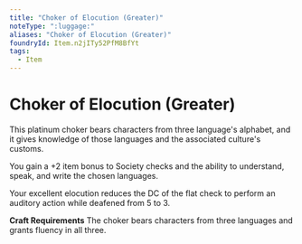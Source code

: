 ```yaml
---
title: "Choker of Elocution (Greater)"
noteType: ":luggage:"
aliases: "Choker of Elocution (Greater)"
foundryId: Item.n2jITy52PfM8BfYt
tags:
  - Item
---
```


# Choker of Elocution (Greater)

This platinum choker bears characters from three language's alphabet, and it gives knowledge of those languages and the associated culture's customs.

You gain a +2 item bonus to Society checks and the ability to understand, speak, and write the chosen languages.

Your excellent elocution reduces the DC of the flat check to perform an auditory action while deafened from 5 to 3.

**Craft Requirements** The choker bears characters from three languages and grants fluency in all three.
